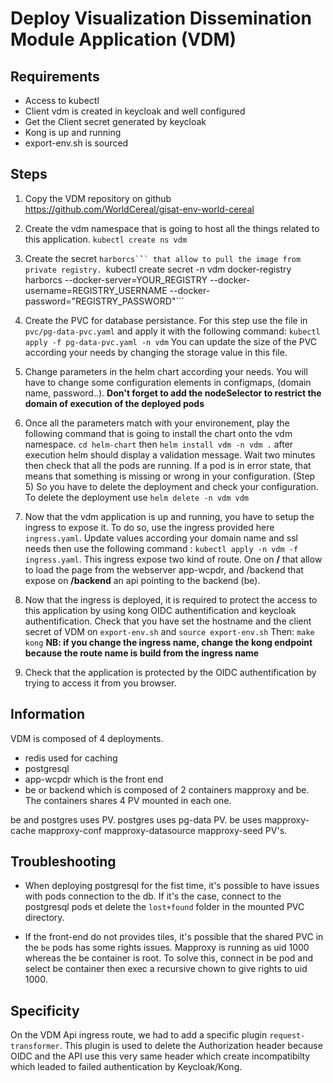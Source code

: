 # Deploy Visualization Dissemination Module  Application (VDM)

## Requirements
- Access to kubectl
- Client vdm is created in keycloak and well configured
- Get the Client secret generated by keycloak
- Kong is up and running
- export-env.sh is sourced

## Steps

1. Copy the VDM repository on github https://github.com/WorldCereal/gisat-env-world-cereal

2. Create the vdm namespace that is going to host all the things related to this application.
```kubectl create ns vdm```

3. Create the secret ```harborcs`̀`` that allow to pull the image from private registry.
```kubectl create secret -n vdm docker-registry harborcs --docker-server=YOUR_REGISTRY --docker-username=REGISTRY_USERNAME --docker-password="REGISTRY_PASSWORD"```

4. Create the PVC for database persistance. 
For this step use the file in ```pvc/pg-data-pvc.yaml``` and apply it with the following command:
```kubectl apply -f pg-data-pvc.yaml -n vdm```
You can update the size of the PVC according your needs by changing the storage value in this file. 

5. Change parameters in the helm chart according your needs.
You will have to change some configuration elements in configmaps, (domain name, password..). 
**Don't forget to add the nodeSelector to restrict the domain of execution of the deployed pods**

6. Once all the parameters match with your environement, play the following command that is going to install the chart onto the vdm namespace.
```cd helm-chart``` then ```helm install vdm -n vdm .``` after execution helm should display a validation message. 
Wait two minutes then check that all the pods are running. If a pod is in error state, that means that something is missing or wrong in your configuration. (Step 5) So you have to delete the deployment and check your configuration. To delete the deployment use ```helm delete -n vdm vdm```

7. Now that the vdm application is up and running, you have to setup the ingress to expose it.
To do so, use the ingress provided here ```ingress.yaml```. Update values according your domain name and ssl needs then 
use the following command : ```kubectl apply -n vdm -f ingress.yaml```.
This ingress expose two kind of route. One on **/** that allow to load the page from the webserver app-wcpdr, 
and /backend that expose on **/backend** an api pointing to the backend (be).

8. Now that the ingress is deployed, it is required to protect the access to this application by using kong OIDC authentification and keycloak authentification.
Check that you have set the hostname and the client secret of VDM on ```export-env.sh``` and ```source export-env.sh```
Then: 
```make kong```
**NB: if you change the ingress name, change the kong endpoint because the route name is build from the ingress name**

9. Check that the application is protected by the OIDC authentification by trying to access it from you browser.

## Information
VDM is composed of 4 deployments.
- redis used for caching
- postgresql
- app-wcpdr which is the front end
- be or backend which is composed of 2 containers mapproxy and be. The containers shares 4 PV mounted in each one.

be and postgres uses PV. 
postgres uses pg-data PV. 
be uses mapproxy-cache mapproxy-conf mapproxy-datasource mapproxy-seed PV's.

## Troubleshooting

- When deploying postgresql for the fist time, it's possible to have issues with pods connection to the db.
If it's the case, connect to the postgresql pods et delete the `lost+found` folder in the mounted PVC directory.

- If the front-end do not provides tiles, it's possible that the shared PVC in the `be` pods has some rights issues. Mapproxy is running as uid 1000 whereas the be container is root.
To solve this, connect in be pod and select be container then exec a recursive chown to give rights to uid 1000.

## Specificity
On the VDM Api ingress route, we had to add a specific plugin `request-transformer`.
This plugin is used to delete the Authorization header because OIDC and the API use this very same header which create incompatibilty which leaded to failed authentication by Keycloak/Kong.